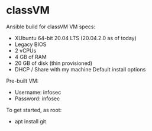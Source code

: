 # classVM
Ansible build for classVM
VM specs:
- XUbuntu 64-bit 20.04 LTS (20.04.2.0 as of today)
- Legacy BIOS
- 2 vCPUs
- 4 GB of RAM
- 20 GB of disk (thin provisioned)
- DHCP / Share with my machine
Default install options

Pre-built VM:
- Username: infosec
- Password: infosec 

To get started, as root:
- apt install git
